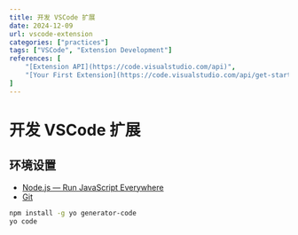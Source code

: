 ```yaml
---
title: 开发 VSCode 扩展
date: 2024-12-09
url: vscode-extension
categories: ["practices"]
tags: ["VSCode", "Extension Development"]
references: [
	"[Extension API](https://code.visualstudio.com/api)",
	"[Your First Extension](https://code.visualstudio.com/api/get-started/your-first-extension)"
]
---
```


# 开发 VSCode 扩展

## 环境设置

- [Node.js — Run JavaScript Everywhere](https://nodejs.org/en)
- [Git](https://git-scm.com)

```bash
npm install -g yo generator-code
yo code
```
